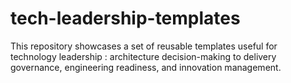 # tech-leadership-templates
This repository showcases a set of reusable templates useful for technology leadership : architecture decision-making to delivery governance, engineering readiness, and innovation management.
